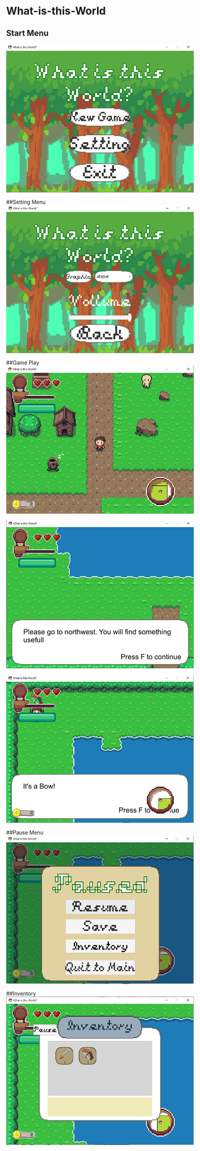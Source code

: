 # What-is-this-World
## Start Menu
![Start Menu](image/MainMenu.png)

##Setting Menu
![Setting Menu](image/Setting.png)

##Game Play
![Game Play](image/GamePlay1.png)

![Game Play](image/GamePlay2.png)

![Game Play](image/GamePlay3.png)

##Pause Menu
![Pause Menu](image/Pause.png)

##Inventory
![Inventory](image/Inventory.png)
